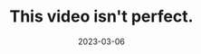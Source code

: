 ---
title: This video isn't perfect.
description: A film by Zachary Crespin
img: film/this-video-isnt-perfect.jpg
imgalt: Zachary is in a podcast room with equipment visible in the background. There's text on screen that reads "This video isn't perfect." with "isn't" underlined in pen.
date: 2023-03-06
watchlink: https://youtu.be/DnIjLDGCDhg
---